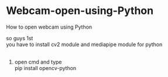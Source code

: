 # Webcam-open-using-Python
How to open webcam using Python

so guys 1st <br>
you have to install cv2 module and mediapipe module for python
<br><br>


1. open cmd and type <br>
pip install opencv-python
